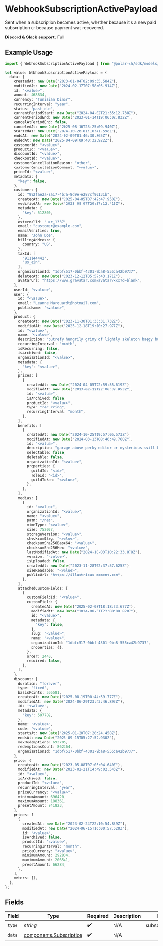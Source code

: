 # WebhookSubscriptionActivePayload

Sent when a subscription becomes active,
whether because it's a new paid subscription or because payment was recovered.

**Discord & Slack support:** Full

## Example Usage

```typescript
import { WebhookSubscriptionActivePayload } from "@polar-sh/sdk/models/components/webhooksubscriptionactivepayload.js";

let value: WebhookSubscriptionActivePayload = {
  data: {
    createdAt: new Date("2023-01-04T02:09:35.584Z"),
    modifiedAt: new Date("2024-02-17T07:58:05.914Z"),
    id: "<value>",
    amount: 468834,
    currency: "Tunisian Dinar",
    recurringInterval: "year",
    status: "past_due",
    currentPeriodStart: new Date("2024-04-02T21:35:12.738Z"),
    currentPeriodEnd: new Date("2023-01-14T19:06:02.832Z"),
    cancelAtPeriodEnd: false,
    canceledAt: new Date("2025-08-16T23:25:09.940Z"),
    startedAt: new Date("2024-10-26T01:10:41.598Z"),
    endsAt: new Date("2024-02-09T01:46:30.865Z"),
    endedAt: new Date("2025-04-09T09:40:32.922Z"),
    customerId: "<value>",
    productId: "<value>",
    discountId: "<value>",
    checkoutId: "<value>",
    customerCancellationReason: "other",
    customerCancellationComment: "<value>",
    priceId: "<value>",
    metadata: {
      "key": false,
    },
    customer: {
      id: "992fae2a-2a17-4b7a-8d9e-e287cf90131b",
      createdAt: new Date("2025-04-05T07:42:47.950Z"),
      modifiedAt: new Date("2023-08-07T20:37:12.416Z"),
      metadata: {
        "key": 512800,
      },
      externalId: "usr_1337",
      email: "customer@example.com",
      emailVerified: true,
      name: "John Doe",
      billingAddress: {
        country: "US",
      },
      taxId: [
        "911144442",
        "us_ein",
      ],
      organizationId: "1dbfc517-0bbf-4301-9ba8-555ca42b9737",
      deletedAt: new Date("2023-12-12T05:57:43.171Z"),
      avatarUrl: "https://www.gravatar.com/avatar/xxx?d=blank",
    },
    userId: "<value>",
    user: {
      id: "<value>",
      email: "Leanne_Marquardt@hotmail.com",
      publicName: "<value>",
    },
    product: {
      createdAt: new Date("2023-11-30T01:35:31.732Z"),
      modifiedAt: new Date("2025-12-18T19:10:27.977Z"),
      id: "<value>",
      name: "<value>",
      description: "putrefy hungrily grimy of lightly skeleton baggy but",
      recurringInterval: "month",
      isRecurring: false,
      isArchived: false,
      organizationId: "<value>",
      metadata: {
        "key": "<value>",
      },
      prices: [
        {
          createdAt: new Date("2024-04-05T22:59:55.619Z"),
          modifiedAt: new Date("2023-02-22T22:06:38.953Z"),
          id: "<value>",
          isArchived: false,
          productId: "<value>",
          type: "recurring",
          recurringInterval: "month",
        },
      ],
      benefits: [
        {
          createdAt: new Date("2024-10-25T19:57:05.573Z"),
          modifiedAt: new Date("2024-03-13T08:46:49.760Z"),
          id: "<value>",
          description: "garage above perky editor or mysterious swill busy who",
          selectable: false,
          deletable: false,
          organizationId: "<value>",
          properties: {
            guildId: "<id>",
            roleId: "<id>",
            guildToken: "<value>",
          },
        },
      ],
      medias: [
        {
          id: "<value>",
          organizationId: "<value>",
          name: "<value>",
          path: "/net",
          mimeType: "<value>",
          size: 752037,
          storageVersion: "<value>",
          checksumEtag: "<value>",
          checksumSha256Base64: "<value>",
          checksumSha256Hex: "<value>",
          lastModifiedAt: new Date("2024-10-03T10:22:33.878Z"),
          version: "<value>",
          isUploaded: false,
          createdAt: new Date("2023-11-28T02:37:57.625Z"),
          sizeReadable: "<value>",
          publicUrl: "https://illustrious-moment.com",
        },
      ],
      attachedCustomFields: [
        {
          customFieldId: "<value>",
          customField: {
            createdAt: new Date("2025-02-08T18:18:23.677Z"),
            modifiedAt: new Date("2024-08-31T22:00:09.828Z"),
            id: "<value>",
            metadata: {
              "key": false,
            },
            slug: "<value>",
            name: "<value>",
            organizationId: "1dbfc517-0bbf-4301-9ba8-555ca42b9737",
            properties: {},
          },
          order: 2440,
          required: false,
        },
      ],
    },
    discount: {
      duration: "forever",
      type: "fixed",
      basisPoints: 566581,
      createdAt: new Date("2025-08-19T00:44:59.777Z"),
      modifiedAt: new Date("2024-06-29T23:43:46.893Z"),
      id: "<value>",
      metadata: {
        "key": 507782,
      },
      name: "<value>",
      code: "<value>",
      startsAt: new Date("2025-01-20T07:20:24.458Z"),
      endsAt: new Date("2025-09-15T05:27:52.930Z"),
      maxRedemptions: 693705,
      redemptionsCount: 862364,
      organizationId: "1dbfc517-0bbf-4301-9ba8-555ca42b9737",
    },
    price: {
      createdAt: new Date("2023-05-08T07:05:04.640Z"),
      modifiedAt: new Date("2023-02-21T14:49:02.543Z"),
      id: "<value>",
      isArchived: false,
      productId: "<value>",
      recurringInterval: "year",
      priceCurrency: "<value>",
      minimumAmount: 696420,
      maximumAmount: 188361,
      presetAmount: 841823,
    },
    prices: [
      {
        createdAt: new Date("2023-02-24T22:10:54.859Z"),
        modifiedAt: new Date("2024-06-15T16:00:57.620Z"),
        id: "<value>",
        isArchived: false,
        productId: "<value>",
        recurringInterval: "month",
        priceCurrency: "<value>",
        minimumAmount: 292834,
        maximumAmount: 206541,
        presetAmount: 66284,
      },
    ],
    meters: [],
  },
};
```

## Fields

| Field                                                              | Type                                                               | Required                                                           | Description                                                        | Example                                                            |
| ------------------------------------------------------------------ | ------------------------------------------------------------------ | ------------------------------------------------------------------ | ------------------------------------------------------------------ | ------------------------------------------------------------------ |
| `type`                                                             | *string*                                                           | :heavy_check_mark:                                                 | N/A                                                                | subscription.active                                                |
| `data`                                                             | [components.Subscription](../../models/components/subscription.md) | :heavy_check_mark:                                                 | N/A                                                                |                                                                    |